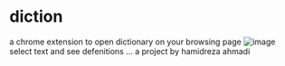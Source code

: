 # diction
a chrome extension to open dictionary on your browsing page
![image](https://user-images.githubusercontent.com/108602676/177258605-ef816c0a-66c7-479d-96ec-58812084fe7b.png)
select text and see defenitions ...
a project by hamidreza ahmadi

